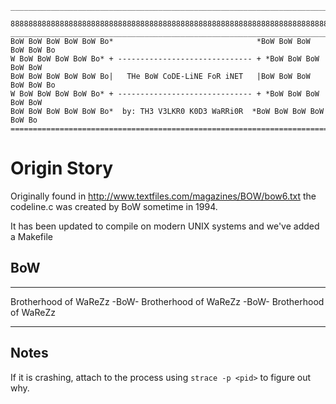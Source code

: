 ```
______________________________________________________________________________

888888888888888888888888888888888888888888888888888888888888888888888888888888
______________________________________________________________________________
BoW BoW BoW BoW BoW Bo*                                *BoW BoW BoW BoW BoW Bo
W BoW BoW BoW BoW Bo* + ------------------------------ + *BoW BoW BoW BoW BoW
BoW BoW BoW BoW BoW Bo|   THe BoW CoDE-LiNE FoR iNET   |BoW BoW BoW BoW BoW Bo
W BoW BoW BoW BoW Bo* + ------------------------------ + *BoW BoW BoW BoW BoW
BoW BoW BoW BoW BoW Bo*  by: TH3 V3LKR0 K0D3 WaRRi0R  *BoW BoW BoW BoW BoW Bo
==============================================================================
```

# Origin Story

Originally found in http://www.textfiles.com/magazines/BOW/bow6.txt
the codeline.c was created by BoW sometime in 1994.

It has been updated to compile on modern UNIX systems and we've added a Makefile

## BoW
_______________________________________________________________________________

 Brotherhood of WaReZz -BoW- Brotherhood of WaReZz -BoW- Brotherhood of WaReZz
_______________________________________________________________________________

## Notes

If it is crashing, attach to the process using `strace -p <pid>` to figure out why.
